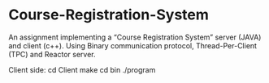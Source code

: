# Course-Registration-System
An assignment implementing a “Course Registration System” server (JAVA) and client (c++). Using Binary communication protocol, Thread-Per-Client (TPC) and  Reactor server.


Client side:
  cd Client
  make
  cd bin
  ./program <host> <port>
